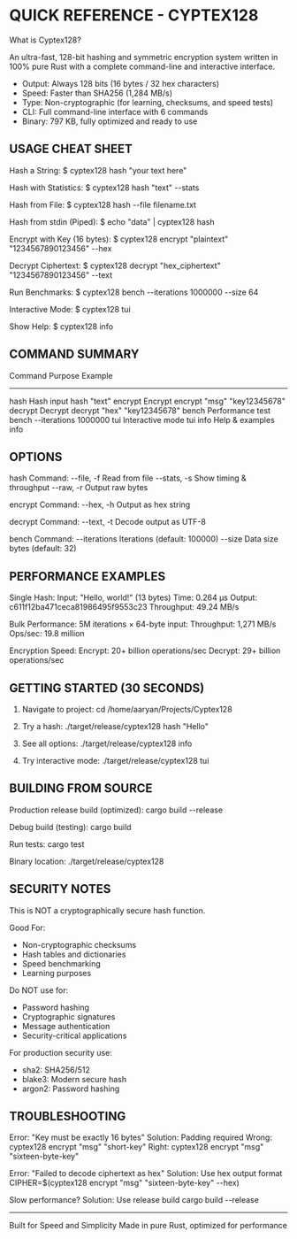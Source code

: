 QUICK REFERENCE - CYPTEX128
============================

What is Cyptex128?

An ultra-fast, 128-bit hashing and symmetric encryption system written in 100% 
pure Rust with a complete command-line and interactive interface.

- Output: Always 128 bits (16 bytes / 32 hex characters)
- Speed: Faster than SHA256 (1,284 MB/s)
- Type: Non-cryptographic (for learning, checksums, and speed tests)
- CLI: Full command-line interface with 6 commands
- Binary: 797 KB, fully optimized and ready to use


USAGE CHEAT SHEET
-----------------

Hash a String:
  $ cyptex128 hash "your text here"

Hash with Statistics:
  $ cyptex128 hash "text" --stats

Hash from File:
  $ cyptex128 hash --file filename.txt

Hash from stdin (Piped):
  $ echo "data" | cyptex128 hash

Encrypt with Key (16 bytes):
  $ cyptex128 encrypt "plaintext" "1234567890123456" --hex

Decrypt Ciphertext:
  $ cyptex128 decrypt "hex_ciphertext" "1234567890123456" --text

Run Benchmarks:
  $ cyptex128 bench --iterations 1000000 --size 64

Interactive Mode:
  $ cyptex128 tui

Show Help:
  $ cyptex128 info


COMMAND SUMMARY
---------------

Command         Purpose              Example
-------         -------              -------
hash            Hash input           hash "text"
encrypt         Encrypt              encrypt "msg" "key12345678"
decrypt         Decrypt              decrypt "hex" "key12345678"
bench           Performance test     bench --iterations 1000000
tui             Interactive mode     tui
info            Help & examples      info


OPTIONS
-------

hash Command:
  --file, -f <PATH>     Read from file
  --stats, -s           Show timing & throughput
  --raw, -r             Output raw bytes

encrypt Command:
  --hex, -h             Output as hex string

decrypt Command:
  --text, -t            Decode output as UTF-8

bench Command:
  --iterations <N>      Iterations (default: 100000)
  --size <N>            Data size bytes (default: 32)


PERFORMANCE EXAMPLES
--------------------

Single Hash:
  Input: "Hello, world!" (13 bytes)
  Time: 0.264 µs
  Output: c611f12ba471ceca81986495f9553c23
  Throughput: 49.24 MB/s

Bulk Performance:
  5M iterations × 64-byte input:
  Throughput: 1,271 MB/s
  Ops/sec: 19.8 million

Encryption Speed:
  Encrypt: 20+ billion operations/sec
  Decrypt: 29+ billion operations/sec


GETTING STARTED (30 SECONDS)
-----------------------------

1. Navigate to project:
   cd /home/aaryan/Projects/Cyptex128

2. Try a hash:
   ./target/release/cyptex128 hash "Hello"

3. See all options:
   ./target/release/cyptex128 info

4. Try interactive mode:
   ./target/release/cyptex128 tui


BUILDING FROM SOURCE
--------------------

Production release build (optimized):
  cargo build --release

Debug build (testing):
  cargo build

Run tests:
  cargo test

Binary location:
  ./target/release/cyptex128


SECURITY NOTES
--------------

This is NOT a cryptographically secure hash function.

Good For:
  - Non-cryptographic checksums
  - Hash tables and dictionaries
  - Speed benchmarking
  - Learning purposes

Do NOT use for:
  - Password hashing
  - Cryptographic signatures
  - Message authentication
  - Security-critical applications

For production security use:
  - sha2: SHA256/512
  - blake3: Modern secure hash
  - argon2: Password hashing


TROUBLESHOOTING
---------------

Error: "Key must be exactly 16 bytes"
Solution: Padding required
  Wrong:   cyptex128 encrypt "msg" "short-key"
  Right:   cyptex128 encrypt "msg" "sixteen-byte-key"

Error: "Failed to decode ciphertext as hex"
Solution: Use hex output format
  CIPHER=$(cyptex128 encrypt "msg" "sixteen-byte-key" --hex)

Slow performance?
Solution: Use release build
  cargo build --release

---

Built for Speed and Simplicity
Made in pure Rust, optimized for performance
